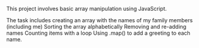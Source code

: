 This project involves basic array manipulation using JavaScript. 

The task includes creating an array with the names of my family members (including me)
Sorting the array alphabetically 
Removing and re-adding names
Counting items with a loop
Using .map() to add a greeting to each name.
